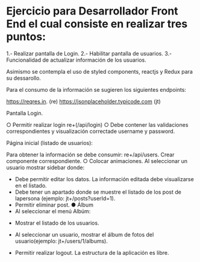 # Ejercicio para Desarrollador Front End el cual consiste en realizar tres puntos:

1.- Realizar pantalla de Login.
2.- Habilitar pantalla de usuarios.
3.- Funcionalidad de actualizar información de los usuarios.

Asimismo se contempla el uso de styled components, reactjs y Redux para su dessarollo.

Para el consumo de la información se sugieren los siguientes endpoints:

https://reqres.in. (re)
https://jsonplaceholder.typicode.com (jt)

Pantalla Login.

○ Permitir realizar login re+(/api/login)
○ Debe contener las validaciones correspondientes y visualización correctade username y password.

Página inicial (listado de usuarios):

 Para obtener la información se debe consumir: re+/api/users.
 Crear componente correspondiente. ○ Colocar animaciones. 
 Al seleccionar un usuario mostrar sidebar donde:
* Debe permitir editar los datos. La información editada debe visualizarse en el listado. 
* Debe tener un apartado donde se muestre el listado de los post de lapersona (ejemplo: jt+/posts?userId=1). 
* Permitir eliminar post. ● Álbum
* Al seleccionar el menú Albúm:

-  Mostrar el listado de los usuarios. 
* Al seleccionar un usuario, mostrar el álbum de fotos del usuario(ejemplo:
   jt+/users/1/albums). 

* Permitir realizar logout. 
La estructura de la aplicación es libre.